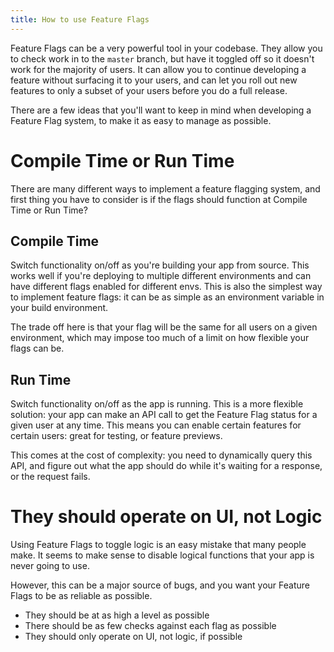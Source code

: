 ```yaml
---
title: How to use Feature Flags
---
```


Feature Flags can be a very powerful tool in your codebase. They allow you to check work in to the `master` branch, but have it toggled off so it doesn't work for the majority of users. It can allow you to continue developing a feature without surfacing it to your users, and can let you roll out new features to only a subset of your users before you do a full release.

There are a few ideas that you'll want to keep in mind when developing a Feature Flag system, to make it as easy to manage as possible.

# Compile Time or Run Time

There are many different ways to implement a feature flagging system, and first thing you have to consider is if the flags should function at Compile Time or Run Time?

## Compile Time

Switch functionality on/off as you're building your app from source. This works well if you're deploying to multiple different environments and can have different flags enabled for different envs. This is also the simplest way to implement feature flags: it can be as simple as an environment variable in your build environment.

The trade off here is that your flag will be the same for all users on a given environment, which may impose too much of a limit on how flexible your flags can be.

## Run Time

Switch functionality on/off as the app is running. This is a more flexible solution: your app can make an API call to get the Feature Flag status for a given user at any time. This means you can enable certain features for certain users: great for testing, or feature previews.

This comes at the cost of complexity: you need to dynamically query this API, and figure out what the app should do while it's waiting for a response, or the request fails.

# They should operate on UI, not Logic

Using Feature Flags to toggle logic is an easy mistake that many people make. It seems to make sense to disable logical functions that your app is never going to use.

However, this can be a major source of bugs, and you want your Feature Flags to be as reliable as possible.

- They should be at as high a level as possible
- There should be as few checks against each flag as possible
- They should only operate on UI, not logic, if possible
